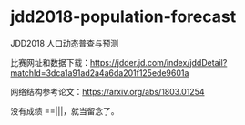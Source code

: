 # jdd2018-population-forecast
JDD2018 人口动态普查与预测

比赛网址和数据下载：https://jdder.jd.com/index/jddDetail?matchId=3dca1a91ad2a4a6da201f125ede9601a

网络结构参考论文：https://arxiv.org/abs/1803.01254

没有成绩 ==|||，就当留念了。
